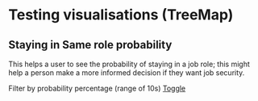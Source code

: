 # Testing visualisations (TreeMap)


<!-- | [Move To New Role](to_new_role) | [Move From Current Role](from_current_role) | [Staying Probability](staying_prob) |  -->


<style>
    .flourish-embed {
        margin: 0 auto; /* center horizontally */
        max-width: 75%; /* limit width */
        display: block;
    }
</style>

<!-- ## Probability of moving to a new role 
Filter by Role you want to move TO
<div class="flourish-embed flourish-chart" data-src="visualisation/13240354"><script src="https://public.flourish.studio/resources/embed.js"></script></div>

## Probability of moving FROM a current Role
Filter by role you want to move from 
<div class="flourish-embed flourish-chart" data-src="visualisation/13240513"><script src="https://public.flourish.studio/resources/embed.js"></script></div> -->

## Staying in Same role probability
This helps a user to see the probability of staying in a job role; this might help a person make a more informed decision if they want job security.

Filter by probability percentage (range of 10s)
[Toggle](staying_prob)

<div class="flourish-embed flourish-hierarchy" data-src="visualisation/13247693"><script src="https://public.flourish.studio/resources/embed.js"></script></div>


